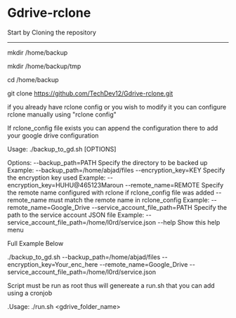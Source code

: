 # Gdrive-rclone

Start by Cloning the repository

----------------------
mkdir /home/backup 

mkdir /home/backup/tmp 

cd /home/backup 

git clone https://github.com/TechDev12/Gdrive-rclone.git


if you already have rclone config or you wish to modify it you can configure rclone manually using "rclone config"

If rclone_config file exists you can append the configuration there to add your google drive configuration

Usage: ./backup_to_gd.sh [OPTIONS]

Options:
  --backup_path=PATH              Specify the directory to be backed up
                                   Example: --backup_path=/home/abjad/files
  --encryption_key=KEY            Specify the encryption key used
                                   Example: --encryption_key=HUHU@465123Maroun
  --remote_name=REMOTE            Specify the remote name configured with rclone if rclone_config file was added --remote_name must match the remote name in rclone_config
                                   Example: --remote_name=Google_Drive
  --service_account_file_path=PATH Specify the path to the service account JSON file
                                   Example: --service_account_file_path=/home/l0rd/service.json
  --help                          Show this help menu

Full Example Below

./backup_to_gd.sh --backup_path=/home/abjad/files --encryption_key=Your_enc_here --remote_name=Google_Drive --service_account_file_path=/home/l0rd/service.json

Script must be run as root thus will genereate a run.sh that you can add using a cronjob 

.Usage: ./run.sh <gdrive_folder_name>

